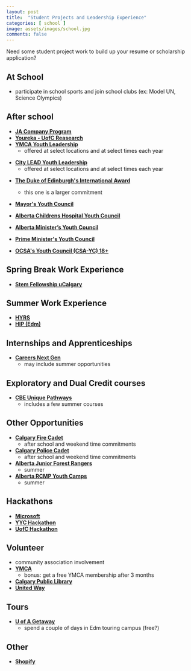 ```yaml
---
layout: post
title:  "Student Projects and Leadership Experience"
categories: [ school ]
image: assets/images/school.jpg
comments: false
---
```


Need some student project work to build up your resume or scholarship application?

## At School

+ participate in school sports and join school clubs (ex: Model UN, Science Olympics)

## After school

+ **[JA Company Program](https://jasab.ca/programs/details/company-program-after-school.html)**
+ **[Youreka - UofC Reasearch](https://yourekacanada.org/apply)**
+ **[YMCA Youth Leadership](https://www.ymcacalgary.org/programs-search?locations=&categories=&exclude=&ages=&days=&weeks=&keywords=youth%20leadership&no_results=0&sort=title__ASC)**
    - offered at select locations and at select times each year
* **[City LEAD Youth Leadership](https://www.calgary.ca/parks-rec-programs/youth-leadership.html)**
    - offered at select locations and at select times each year
+ **[The Duke of Edinburgh's International Award](https://www.dukeofed.org/)**
    - this one is a larger commitment

+ **[Mayor's Youth Council](https://youthcentral.com/programs/mayoryouthcouncil/)**
+ **[Alberta Childrens Hospital Youth Council](https://www.childrenshospital.ab.ca/ways-to-help/join/youth-council/)**
+ **[Alberta Minister’s Youth Council](https://www.alberta.ca/student-engagement)**
+ **[Prime Minister's Youth Council](https://www.canada.ca/en/campaign/prime-ministers-youth-council.html)**
+ **[OCSA's Youth Council (CSA-YC) 18+](https://science.gc.ca/site/science/en/office-chief-science-advisor/science-advisory-team/ocsas-youth-council-csa-yc)**

## Spring Break Work Experience
+ **[Stem Fellowship uCalgary](https://linktr.ee/stemfellowshipucalgary)**

## Summer Work Experience
+ **[HYRS](https://research.ucalgary.ca/students/alberta-innovates-HYRS)**
+ **[HIP (Edm)](https://www.ualberta.ca/computing-science/explore/hs-internships/index.html)**

## Internships and Apprenticeships
+ **[Careers Next Gen](https://www.careersnextgen.ca/)**
    - may include summer opportunities

## Exploratory and Dual Credit courses
+ **[CBE Unique Pathways](https://cbe.ab.ca/programs/high-school/unique-pathways-and-off-campus-education/Pages/default.aspx)**
    - includes a few summer courses

## Other Opportunities
+ **[Calgary Fire Cadet](https://www.calgary.ca/our-services/fire/cadets.html)**
    - after school and weekend time commitments
+ **[Calgary Police Cadet](https://calgarypolicecadets.com/cadets/is-it-right-for-me/how-to-join/)**
    - after school and weekend time commitments
+ **[Alberta Junior Forest Rangers](https://alis.alberta.ca/junior-forest-rangers/)**
    - summer
+ **[Alberta RCMP Youth Camps](https://www.strathmorehighschool.com/home/news/post/alberta-rcmp-youth-camps)**
    - summer

## Hackathons
+ **[Microsoft](https://imaginecup.microsoft.com/)**
+ **[YYC Hackathon](https://www.yychacks.ca/)**
+ **[UofC Hackathon](https://calgaryhacks.ca/)**


## Volunteer
+ community association involvement
+ **[YMCA](https://app.betterimpact.com/PublicOrganization/8a67feef-cc0f-4f32-b716-06692e622419/1)**
    - bonus: get a free YMCA membership after 3 months
+ **[Calgary Public Library](https://calgarylibrary.ca/your-library/volunteer/youth-volunteers/)**
+ **[United Way](https://calgaryunitedway.org/take-action/volunteer/)**


## Tours
+ **[U of A Getaway](https://www.ualberta.ca/admissions/undergraduate/tours-and-events/uofa-getaway.html)**
    - spend a couple of days in Edm touring campus (free?)


## Other
+ **[Shopify](https://devdegree.ca/pages/program)**
